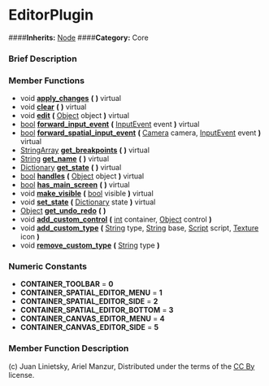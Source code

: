 #  EditorPlugin  
####**Inherits:** [Node](class_node)
####**Category:** Core

###  Brief Description  


###  Member Functions 
  * void  **[apply&#95;changes](#apply_changes)**  **(** **)** virtual
  * void  **[clear](#clear)**  **(** **)** virtual
  * void  **[edit](#edit)**  **(** [Object](class_object) object  **)** virtual
  * [bool](class_bool)  **[forward&#95;input&#95;event](#forward_input_event)**  **(** [InputEvent](class_inputevent) event  **)** virtual
  * [bool](class_bool)  **[forward&#95;spatial&#95;input&#95;event](#forward_spatial_input_event)**  **(** [Camera](class_camera) camera, [InputEvent](class_inputevent) event  **)** virtual
  * [StringArray](class_stringarray)  **[get&#95;breakpoints](#get_breakpoints)**  **(** **)** virtual
  * [String](class_string)  **[get&#95;name](#get_name)**  **(** **)** virtual
  * [Dictionary](class_dictionary)  **[get&#95;state](#get_state)**  **(** **)** virtual
  * [bool](class_bool)  **[handles](#handles)**  **(** [Object](class_object) object  **)** virtual
  * [bool](class_bool)  **[has&#95;main&#95;screen](#has_main_screen)**  **(** **)** virtual
  * void  **[make&#95;visible](#make_visible)**  **(** [bool](class_bool) visible  **)** virtual
  * void  **[set&#95;state](#set_state)**  **(** [Dictionary](class_dictionary) state  **)** virtual
  * [Object](class_object)  **[get&#95;undo&#95;redo](#get_undo_redo)**  **(** **)**
  * void  **[add&#95;custom&#95;control](#add_custom_control)**  **(** [int](class_int) container, [Object](class_object) control  **)**
  * void  **[add&#95;custom&#95;type](#add_custom_type)**  **(** [String](class_string) type, [String](class_string) base, [Script](class_script) script, [Texture](class_texture) icon  **)**
  * void  **[remove&#95;custom&#95;type](#remove_custom_type)**  **(** [String](class_string) type  **)**

###  Numeric Constants  
  * **CONTAINER_TOOLBAR** = **0**
  * **CONTAINER_SPATIAL_EDITOR_MENU** = **1**
  * **CONTAINER_SPATIAL_EDITOR_SIDE** = **2**
  * **CONTAINER_SPATIAL_EDITOR_BOTTOM** = **3**
  * **CONTAINER_CANVAS_EDITOR_MENU** = **4**
  * **CONTAINER_CANVAS_EDITOR_SIDE** = **5**

###  Member Function Description  


(c) Juan Linietsky, Ariel Manzur, Distributed under the terms of the [CC By](https://creativecommons.org/licenses/by/3.0/legalcode) license.

